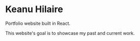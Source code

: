 # Keanu Hilaire

Portfolio website built in React.

This website's goal is to showcase my past and current work.
